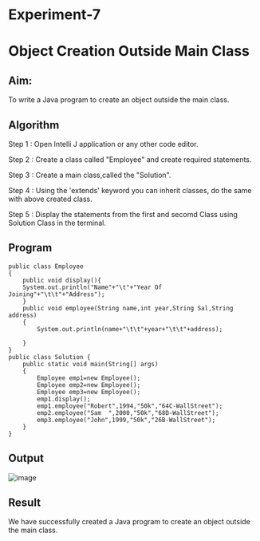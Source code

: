 # Experiment-7

# Object Creation Outside Main Class

## Aim:
  To write a Java program to create an object outside the main class.
  
## Algorithm

Step 1 : Open Intelli J application or any other code editor.

Step 2 : Create a class called "Employee" and create required statements.

Step 3 : Create a main class,called the "Solution".

Step 4 : Using the 'extends' keyword you can inherit classes, do the same with above created class.

Step 5 : Display the statements from the first and secomd Class using Solution Class in the terminal.

## Program

```
public class Employee
{
    public void display(){
    System.out.println("Name"+"\t"+"Year Of Joining"+"\t\t"+"Address");
    }
    public void employee(String name,int year,String Sal,String address)
    {
        System.out.println(name+"\t\t"+year+"\t\t"+address);

    }
}
public class Solution {
    public static void main(String[] args)
    {
        Employee emp1=new Employee();
        Employee emp2=new Employee();
        Employee emp3=new Employee();
        emp1.display();
        emp1.employee("Robert",1994,"50k","64C-WallStreet");
        emp2.employee("Sam  ",2000,"50k","68D-WallStreet");
        emp3.employee("John",1999,"50k","26B-WallStreet");
    }
}
```

## Output
![image](https://github.com/SaiDarshan2003/Experiment-7/assets/94692595/d98de446-bf7d-4225-b4c7-3fade072f771)


## Result 
  We have successfully created a Java program to create an object outside the main class.
